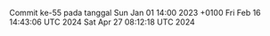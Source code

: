 Commit ke-55 pada tanggal Sun Jan 01 14:00 2023 +0100
Fri Feb 16 14:43:06 UTC 2024
Sat Apr 27 08:12:18 UTC 2024

